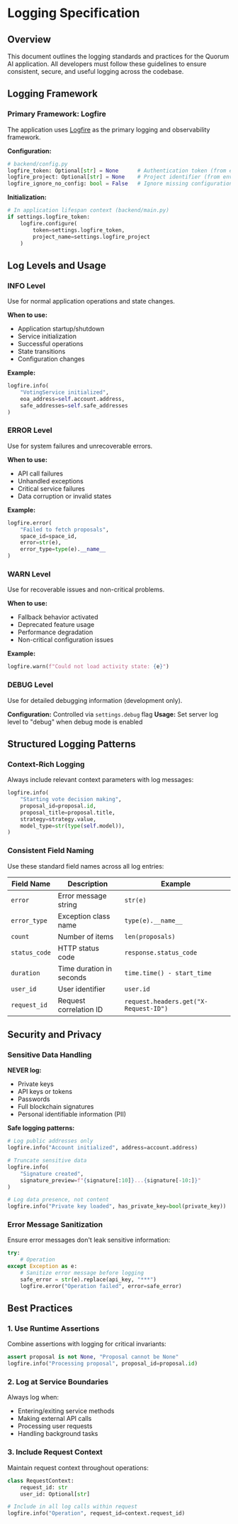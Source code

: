 # Logging Specification

## Overview

This document outlines the logging standards and practices for the Quorum AI application. All developers must follow these guidelines to ensure consistent, secure, and useful logging across the codebase.

## Logging Framework

### Primary Framework: Logfire

The application uses [Logfire](https://pydantic.dev/logfire) as the primary logging and observability framework.

**Configuration:**
```python
# backend/config.py
logfire_token: Optional[str] = None      # Authentication token (from environment)
logfire_project: Optional[str] = None    # Project identifier (from environment)
logfire_ignore_no_config: bool = False   # Ignore missing configuration
```

**Initialization:**
```python
# In application lifespan context (backend/main.py)
if settings.logfire_token:
    logfire.configure(
        token=settings.logfire_token,
        project_name=settings.logfire_project
    )
```

## Log Levels and Usage

### INFO Level
Use for normal application operations and state changes.

**When to use:**
- Application startup/shutdown
- Service initialization
- Successful operations
- State transitions
- Configuration changes

**Example:**
```python
logfire.info(
    "VotingService initialized",
    eoa_address=self.account.address,
    safe_addresses=self.safe_addresses
)
```

### ERROR Level
Use for system failures and unrecoverable errors.

**When to use:**
- API call failures
- Unhandled exceptions
- Critical service failures
- Data corruption or invalid states

**Example:**
```python
logfire.error(
    "Failed to fetch proposals",
    space_id=space_id,
    error=str(e),
    error_type=type(e).__name__
)
```

### WARN Level
Use for recoverable issues and non-critical problems.

**When to use:**
- Fallback behavior activated
- Deprecated feature usage
- Performance degradation
- Non-critical configuration issues

**Example:**
```python
logfire.warn(f"Could not load activity state: {e}")
```

### DEBUG Level
Use for detailed debugging information (development only).

**Configuration:** Controlled via `settings.debug` flag
**Usage:** Set server log level to "debug" when debug mode is enabled

## Structured Logging Patterns

### Context-Rich Logging

Always include relevant context parameters with log messages:

```python
logfire.info(
    "Starting vote decision making",
    proposal_id=proposal.id,
    proposal_title=proposal.title,
    strategy=strategy.value,
    model_type=str(type(self.model)),
)
```

### Consistent Field Naming

Use these standard field names across all log entries:

| Field Name | Description | Example |
|------------|-------------|---------|
| `error` | Error message string | `str(e)` |
| `error_type` | Exception class name | `type(e).__name__` |
| `count` | Number of items | `len(proposals)` |
| `status_code` | HTTP status code | `response.status_code` |
| `duration` | Time duration in seconds | `time.time() - start_time` |
| `user_id` | User identifier | `user.id` |
| `request_id` | Request correlation ID | `request.headers.get("X-Request-ID")` |


## Security and Privacy

### Sensitive Data Handling

**NEVER log:**
- Private keys
- API keys or tokens
- Passwords
- Full blockchain signatures
- Personal identifiable information (PII)

**Safe logging patterns:**
```python
# Log public addresses only
logfire.info("Account initialized", address=account.address)

# Truncate sensitive data
logfire.info(
    "Signature created",
    signature_preview=f"{signature[:10]}...{signature[-10:]}"
)

# Log data presence, not content
logfire.info("Private key loaded", has_private_key=bool(private_key))
```

### Error Message Sanitization

Ensure error messages don't leak sensitive information:

```python
try:
    # Operation
except Exception as e:
    # Sanitize error message before logging
    safe_error = str(e).replace(api_key, "***")
    logfire.error("Operation failed", error=safe_error)
```

## Best Practices

### 1. Use Runtime Assertions

Combine assertions with logging for critical invariants:

```python
assert proposal is not None, "Proposal cannot be None"
logfire.info("Processing proposal", proposal_id=proposal.id)
```

### 2. Log at Service Boundaries

Always log when:
- Entering/exiting service methods
- Making external API calls
- Processing user requests
- Handling background tasks

### 3. Include Request Context

Maintain request context throughout operations:

```python
class RequestContext:
    request_id: str
    user_id: Optional[str]

# Include in all log calls within request
logfire.info("Operation", request_id=context.request_id)
```
